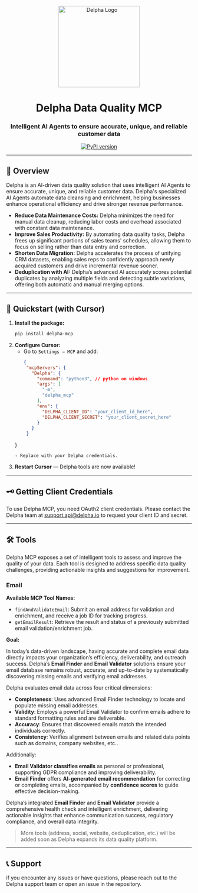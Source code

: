 <p align="center">
  <a href="https://delpha.io/">
    <img src="https://images.g2crowd.com/uploads/product/image/large_detail/large_detail_b0b39d78ea2a6c1417ea68f2a9dcfeae/delpha.png" width="220" alt="Delpha Logo">
  </a>
</p>

<h1 align="center">Delpha Data Quality MCP</h1>
<h3 align="center"><a href="https://delpha.io" style="color: inherit; text-decoration: none;">Intelligent AI Agents to ensure accurate, unique, and reliable customer data</a></h3>

<div align="center">

[![PyPI version](https://img.shields.io/pypi/v/delpha-mcp?label=PyPI)](https://pypi.org/project/delpha-mcp/)
</div>

---

## 🌟 Overview

Delpha is an AI-driven data quality solution that uses intelligent AI Agents to ensure accurate, unique, and reliable customer data. Delpha's specialized AI Agents automate data cleansing and enrichment, helping businesses enhance operational efficiency and drive stronger revenue performance.

- **Reduce Data Maintenance Costs:** Delpha minimizes the need for manual data cleanup, reducing labor costs and overhead associated with constant data maintenance.
- **Improve Sales Productivity:** By automating data quality tasks, Delpha frees up significant portions of sales teams' schedules, allowing them to focus on selling rather than data entry and correction.
- **Shorten Data Migration:** Delpha accelerates the process of unifying CRM datasets, enabling sales reps to confidently approach newly acquired customers and drive incremental revenue sooner.
- **Deduplication with AI:** Delpha’s advanced AI accurately scores potential duplicates by analyzing multiple fields and detecting subtle variations, offering both automatic and manual merging options.

---

## 🚀 Quickstart (with Cursor)

1. **Install the package:**
   ```bash
   pip install delpha-mcp
   ```
2. **Configure Cursor:**
   - Go to `Settings → MCP` and add:
     ```json
     {
      "mcpServers": {
        "Delpha": {
          "command": "python3", // python on windows
          "args": [
            "-m",
            "delpha_mcp"
          ],
          "env": {
            "DELPHA_CLIENT_ID": "your_client_id_here",
            "DELPHA_CLIENT_SECRET": "your_client_secret_here"
          }
        }
      }
    }
     ```
   - Replace with your Delpha credentials.
3. **Restart Cursor** — Delpha tools are now available!

---

## 🗝️ Getting Client Credentials

To use Delpha MCP, you need OAuth2 client credentials. Please contact the Delpha team at [support.api@delpha.io](mailto:support.api@delpha.io) to request your client ID and secret.

---

## 🛠️ Tools

Delpha MCP exposes a set of intelligent tools to assess and improve the quality of your data. Each tool is designed to address specific data quality challenges, providing actionable insights and suggestions for improvement.

### Email

**Available MCP Tool Names:**
- `findAndValidateEmail`: Submit an email address for validation and enrichment, and receive a job ID for tracking progress.
- `getEmailResult`: Retrieve the result and status of a previously submitted email validation/enrichment job.

**Goal:**

In today’s data-driven landscape, having accurate and complete email data directly impacts your organization’s efficiency, deliverability, and outreach success. Delpha’s **Email Finder** and **Email Validator** solutions ensure your email database remains robust, accurate, and up-to-date by systematically discovering missing emails and verifying email addresses.

Delpha evaluates email data across four critical dimensions:

- **Completeness**: Uses advanced Email Finder technology to locate and populate missing email addresses.
- **Validity**: Employs a powerful Email Validator to confirm emails adhere to standard formatting rules and are deliverable.
- **Accuracy**: Ensures that discovered emails match the intended individuals correctly.
- **Consistency**: Verifies alignment between emails and related data points such as domains, company websites, etc..

Additionally:

- **Email Validator classifies emails** as personal or professional, supporting GDPR compliance and improving deliverability.
- **Email Finder** offers **AI-generated email recommendation** for correcting or completing emails, accompanied by **confidence scores** to guide effective decision-making.

Delpha’s integrated **Email Finder** and **Email Validator** provide a comprehensive health check and intelligent enrichment, delivering actionable insights that enhance communication success, regulatory compliance, and overall data integrity.


> More tools (address, social, website, deduplication, etc.) will be added soon as Delpha expands its data quality platform.

---


## 📞 Support
if you encounter any issues or have questions, please reach out to the Delpha support team or open an issue in the repository.
